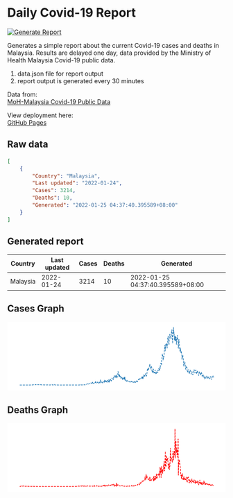 # **Daily Covid-19 Report**
[![Generate Report](https://github.com/yapkhaichuen/Daily-Covid-Report/actions/workflows/generate-report.yml/badge.svg)](https://github.com/yapkhaichuen/Daily-Covid-Report/actions/workflows/generate-report.yml)


Generates a simple report about the current Covid-19 cases and deaths in Malaysia.
Results are delayed one day, data provided by 
the Ministry of Health Malaysia Covid-19 public data.

1. data.json file for report output
2. report output is generated every 30 minutes

Data from: <br>
[MoH-Malaysia Covid-19 Public Data](https://github.com/MoH-Malaysia/covid19-public)

View deployment here: <br>
[GitHub Pages](https://yapkhaichuen.github.io/Daily-Covid-Report/)

## **Raw data**
<!-- MARKDOWN-AUTO-DOCS:START (CODE:src=https://raw.githubusercontent.com/yapkhaichuen/daily-covid-report/main/data.json) -->
<!-- The below code snippet is automatically added from https://raw.githubusercontent.com/yapkhaichuen/daily-covid-report/main/data.json -->
```json
[
    {
        "Country": "Malaysia",
        "Last updated": "2022-01-24",
        "Cases": 3214,
        "Deaths": 10,
        "Generated": "2022-01-25 04:37:40.395589+08:00"
    }
]
```
<!-- MARKDOWN-AUTO-DOCS:END -->
## **Generated report**
<!-- MARKDOWN-AUTO-DOCS:START (JSON_TO_HTML_TABLE:src=./data.json) -->
<table class="JSON-TO-HTML-TABLE"><thead><tr><th class="country-th">Country</th><th class="last-updated-th">Last updated</th><th class="cases-th">Cases</th><th class="deaths-th">Deaths</th><th class="generated-th">Generated</th></tr></thead><tbody ><tr ><td class="country-td td_text">Malaysia</td><td class="last-updated-td td_text">2022-01-24</td><td class="cases-td td_num">3214</td><td class="deaths-td td_num">10</td><td class="generated-td td_text">2022-01-25 04:37:40.395589+08:00</td></tr></tbody></table>
<!-- MARKDOWN-AUTO-DOCS:END -->

## **Cases Graph**
![new_cases_graph](./graphs/cases_graph.png)

## **Deaths Graph**
![deaths_graph](./graphs/deaths_graph.png)



